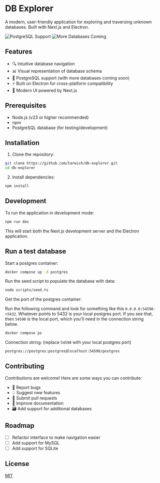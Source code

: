 # DB Explorer

A modern, user-friendly application for exploring and traversing unknown databases. Built with Next.js and Electron.

![PostgreSQL Support](https://img.shields.io/badge/PostgreSQL-✓-success)
![More Databases Coming](https://img.shields.io/badge/More%20Databases-Coming%20Soon-blue)

## Features

- 🔍 Intuitive database navigation
- 📊 Visual representation of database schema
- 🐘 PostgreSQL support (with more databases coming soon)
- ⚡ Built on Electron for cross-platform compatibility
- 🚀 Modern UI powered by Next.js

## Prerequisites

- Node.js (v23 or higher recommended)
- npm
- PostgreSQL database (for testing/development)

## Installation

1. Clone the repository:
```bash
git clone https://github.com/tarwich/db-explorer.git
cd db-explorer
```

2. Install dependencies:
```bash
npm install
```

## Development

To run the application in development mode:

```bash
npm run dev
```

This will start both the Next.js development server and the Electron application.


## Run a test database

Start a postgres container:

```bash
docker compose up -d postgres
```

Run the seed script to populate the database with data:

```bash
node scripts/seed.ts
```

Get the port of the postgres container:

Run the following command and look for something like this
`0.0.0.0:54590->5432`. Whatever points to 5432 is your local postgres port. If
you see that, then `54590` is the local port, which you'll need in the
connection string below.

```bash
docker compose ps
```

Connection string: (replace `54590` with your local postgres port)

```bash
postgres://postgres:postgres@localhost:54590/postgres
```

## Contributing

Contributions are welcome! Here are some ways you can contribute:

- 🐛 Report bugs
- 💡 Suggest new features
- 🔧 Submit pull requests
- 📝 Improve documentation
- 🗃️ Add support for additional databases

## Roadmap

- [ ] Refactor interface to make navigation easier
- [ ] Add support for MySQL
- [ ] Add support for SQLite

## License

[MIT](LICENSE)
